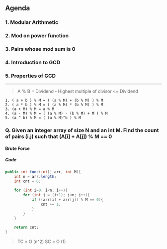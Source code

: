 
## Agenda
### 1. Modular Arithmetic
### 2. Mod on power function
### 3. Pairs whose mod sum is 0
### 4. Introduction to GCD
### 5. Properties of GCD

---


> A % B = Dividend - Highest multiple of divisor <= Dividend

```
1. ( a + b ) % M = ( (a % M) + (b % M) ) % M
2. ( a * b ) % M = ( (a % M) * (b % M) ) % M
3. (a + M) % M = a % M
4. (a - M) % M = ( (a % M) - (b % M) + M ) % M
5. (a ^ b) % M = ( (a % M)^b ) % M
```


### Q. Given an integer array of size N and an int M. Find the count of pairs (i,j) such that (A[i] + A[j]) % M == 0

#### Brute Force

##### Code
```java
public int func(int[] arr, int M){
	int n = arr.length;
	int cnt = 0;
	
	for (int i=0; i<n; i++){
		for (int j = (i+1); j<n; j++){
			if ((arr[i] + arr[j]) % M == 0){
				cnt += 1;
			}
		}
	}
	
	return cnt;
}
```

> TC = O (n^2)
> SC = O (1)


